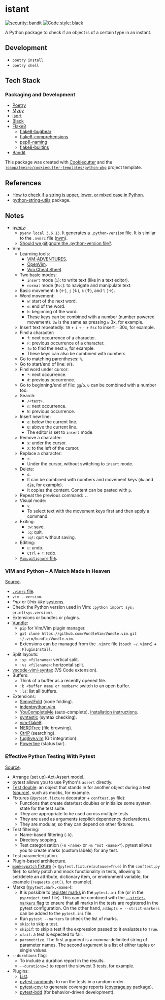 # istant

[![security: bandit](https://img.shields.io/badge/security-bandit-yellow.svg)](https://github.com/PyCQA/bandit)
[![Code style: black](https://img.shields.io/badge/code%20style-black-000000.svg)](https://github.com/psf/black)

A Python package to check if an object is of a certain type in an instant.

## Development

- `poetry install`
- `poetry shell`

## Tech Stack

### Packaging and Development

- [Poetry](https://python-poetry.org/)
- [Mypy](http://mypy-lang.org/)
- [isort](https://pycqa.github.io/isort/)
- [Black](https://github.com/psf/black)
- [Flake8](https://flake8.pycqa.org/)
  - [flake8-bugbear](https://github.com/PyCQA/flake8-bugbear)
  - [flake8-comprehensions](https://github.com/adamchainz/flake8-comprehensions)
  - [pep8-naming](https://github.com/PyCQA/pep8-naming)
  - [flake8-builtins](https://github.com/gforcada/flake8-builtins)
- [Bandit](https://bandit.readthedocs.io/)

This package was created with [Cookiecutter](https://github.com/audreyr/cookiecutter) and the [`joaopalmeiro/cookiecutter-templates/python-pkg`](https://github.com/joaopalmeiro/cookiecutter-templates) project template.

## References

- [How to check if a string is upper, lower, or mixed case in Python](kite.com/python/answers/how-to-check-if-a-string-is-upper,-lower,-or-mixed-case-in-python).
- [python-string-utils](https://github.com/daveoncode/python-string-utils) package.

## Notes

- [pyenv](https://github.com/pyenv/pyenv):
  - `pyenv local 3.6.13`. It generates a `.python-version` file. It is similar to the `.nvmrc` file ([nvm](https://github.com/nvm-sh/nvm)).
  - [Should we gitignore the .python-version file?](https://stackoverflow.com/questions/54315206/should-we-gitignore-the-python-version-file).
- Vim:
  - Learning tools:
    - [VIM-ADVENTURES](https://vim-adventures.com/).
    - [OpenVim](https://www.openvim.com/).
    - [Vim Cheat Sheet](https://vim.rtorr.com/).
  - Two basic modes:
    - `insert` mode (`i`): to write text (like in a text editor).
    - `normal` mode (`Esc`): to navigate and manipulate text.
  - Basic movement: `h` (←), `j` (↓), `k` (↑), and `l` (→).
  - Word movement:
    - `w`: start of the next word.
    - `e`: end of the word.
    - `b`: beginning of the word.
    - These keys can be combined with a number (number powered movement). `3w` is the same as pressing `w` 3x, for example.
  - Insert text repeatedly: `30` + `i` + `-` + `Esc` to insert `-` 30x, for example.
  - Find a character:
    - `f`: next occurrence of a character.
    - `F`: previous occurrence of a character.
    - `fo` to find the next `o`, for example.
    - These keys can also be combined with numbers.
  - Go to matching parentheses: `%`.
  - Go to start/end of line: `0`/`$`.
  - Find word under cursor:
    - `*`: next occurrence.
    - `#`: previous occurrence.
  - Go to beginning/end of file: `gg`/`G`. `G` can be combined with a number too.
  - Search:
    - `/<text>`.
    - `n`: next occurrence.
    - `N`: previous occurrence.
  - Insert new line:
    - `o`: below the current line.
    - `O`: above the current line.
    - The editor is set to `insert` mode.
  - Remove a character:
    - `x`: under the cursor.
    - `X`: to the left of the cursor.
  - Replace a character:
    - `r`.
    - Under the cursor, without switching to `insert` mode.
  - Delete:
    - `d`.
    - It can be combined with numbers and movement keys (`dw` and `d2e`, for example).
    - It copies the content. Content can be pasted with `p`.
  - Repeat the previous command: `.`.
  - Visual mode:
    - `v`.
    - To select text with the movement keys first and then apply a command.
  - Exiting:
    - `:w`: save.
    - `:q`: quit.
    - `:q!`: quit without saving.
  - Editing:
    - `u`: undo.
    - `Ctrl` + `r`: redo.
  - [`Vim.gitignore` file](https://github.com/github/gitignore/blob/master/Global/Vim.gitignore).

### VIM and Python – A Match Made in Heaven

[Source](https://realpython.com/vim-and-python-a-match-made-in-heaven/).

- [`.vimrc` file](https://github.com/j1z0/vim-config/blob/master/vimrc).
- `vim --version`.
- _\*nix_ or _Unix-like_ [systems](https://en.wikipedia.org/wiki/Unix-like).
- Check the Python version used in Vim: `:python import sys; print(sys.version)`.
- Extensions or bundles or plugins.
- [Vundle](https://github.com/VundleVim/Vundle.vim):
  - `pip` for Vim/Vim plugin manager.
  - `git clone https://github.com/VundleVim/Vundle.vim.git ~/.vim/bundle/Vundle.vim`.
  - Extensions can be managed from the `.vimrc` file (`touch ~/.vimrc`) + `:PluginInstall`.
- Split layouts:
  - `:sp <filename>`: vertical split.
  - `:vs <filename>`: horizontal split.
- [vscode-viml-syntax](https://marketplace.visualstudio.com/items?itemName=dunstontc.viml) (VS Code extension).
- Buffers:
  - Think of a buffer as a recently opened file.
  - `:b <buffer name or number>`: switch to an open buffer.
  - `:ls`: list all buffers.
- Extensions:
  - [SimpylFold](https://github.com/tmhedberg/SimpylFold) (code folding).
  - [indentpython.vim](https://github.com/vim-scripts/indentpython.vim).
  - [YouCompleteMe](https://github.com/ycm-core/YouCompleteMe) (auto-complete). [Installation instructions](https://github.com/ycm-core/YouCompleteMe#macos).
  - [syntastic](https://github.com/vim-syntastic/syntastic) (syntax checking).
  - [vim-flake8](https://github.com/nvie/vim-flake8).
  - [NERDTree](https://github.com/preservim/nerdtree) (file browsing).
  - [CtrlP](https://github.com/ctrlpvim/ctrlp.vim) (searching).
  - [fugitive.vim](https://github.com/tpope/vim-fugitive) (Git integration).
  - [Powerline](https://github.com/powerline/powerline) (status bar).

### Effective Python Testing With Pytest

[Source](https://realpython.com/pytest-python-testing/).

- Arrange (set up)-Act-Assert model.
- pytest allows you to use Python's `assert` directly.
- [Test double](https://en.wikipedia.org/wiki/Test_double): an object that stands in for another object during a test ([source](https://doubles.readthedocs.io/en/latest/terminology.html)), such as mocks, for example.
- Fixtures (`@pytest.fixture` decorator + `conftest.py` file):
  - Functions that create data/test doubles or initialize some system state for the test suite.
  - They are appropriate to be used across multiple tests.
  - They are used as arguments (explicit dependency declarations).
  - They are modular, so they can depend on other fixtures.
- Test filtering:
  - Name-based filtering (`-k`).
  - Directory scoping.
  - Test categorization (`-m <name>` or `-m "not <name>"`). pytest allows you to create marks (custom labels) for any test.
- Test parameterization.
- Plugin-based architecture.
- [`monkeypatch` fixture](https://docs.pytest.org/en/latest/how-to/monkeypatch.html) (+ `@pytest.fixture(autouse=True)` in the `conftest.py` file): to safely patch and mock functionality in tests, allowing to set/delete an attribute, dictionary item, or environment variable, for example (`requests.get()`, for example).
- Marks (`@pytest.mark.<name>`):
  - It is possible to [register marks](https://docs.pytest.org/en/latest/how-to/mark.html#registering-marks) in the `pytest.ini` file (or in the `pyproject.toml` file). This can be combined with the [`--strict-markers` flag](https://docs.pytest.org/en/latest/how-to/mark.html#raising-errors-on-unknown-marks) to ensure that all marks in the tests are registered in the pytest configuration. On the other hand, `addopts = --strict-markers` can be added to the `pytest.ini` file.
  - Run `pytest --markers` to check the list of marks.
  - `skip`: to skip a test.
  - `skipif`: to skip a test if the expression passed to it evaluates to `True`.
  - `xfail`: a test is expected to fail.
  - `parametrize`. The first argument is a comma-delimited string of parameter names. The second argument is a list of either tuples or single values.
- `--durations` flag:
  - To include a duration report in the results.
  - `--durations=3` to report the slowest 3 tests, for example.
- Plugins:
  - [List](https://docs.pytest.org/en/latest/reference/plugin_list.html).
  - [pytest-randomly](https://github.com/pytest-dev/pytest-randomly): to run the tests in a random order.
  - [pytest-cov](https://github.com/pytest-dev/pytest-cov/): to generate coverage reports ([coverage.py](https://github.com/nedbat/coveragepy) package).
  - [pytest-bdd](https://github.com/pytest-dev/pytest-bdd) (for behavior-driven development).
